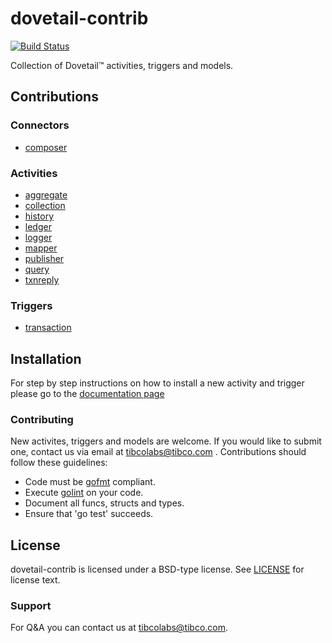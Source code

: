 # dovetail-contrib

[![Build Status](https://travis-ci.org/TIBCOSoftware/dovetail-contrib.svg?branch=master)](https://travis-ci.org/TIBCOSoftware/dovetail-contrib.svg?branch=master)

Collection of Dovetail™ activities, triggers and models.

## Contributions

### Connectors

* [composer](SmartContract/composer)

### Activities

* [aggregate](SmartContract/aggregate)
* [collection](SmartContract/collection)
* [history](SmartContract/history)
* [ledger](SmartContract/ledger)
* [logger](SmartContract/logger)
* [mapper](SmartContract/mapper)
* [publisher](SmartContract/publisher)
* [query](SmartContract/query)
* [txnreply](SmartContract/txnreply)

### Triggers

* [transaction](SmartContract/transaction)

## Installation

For step by step instructions on how to install a new activity and trigger please go to the [documentation page](https://tibcosoftware.github.io/dovetail/)


### Contributing

New activites, triggers and models are welcome. If you would like to submit one, contact us via email at tibcolabs@tibco.com .  Contributions should follow these guidelines:

* Code must be [gofmt](https://golang.org/cmd/gofmt/) compliant.
* Execute [golint](https://github.com/golang/lint) on your code.
* Document all funcs, structs and types.
* Ensure that 'go test' succeeds.

## License
dovetail-contrib is licensed under a BSD-type license. See [LICENSE](https://github.com/TIBCOSoftware/dovetail-contrib/blob/master/LICENSE) for license text.

### Support
For Q&A you can contact us at tibcolabs@tibco.com.
